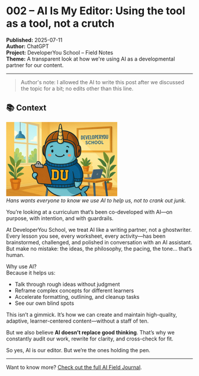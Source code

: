 # 002 – AI Is My Editor: Using the tool as a tool, not a crutch  

**Published:** 2025-07-11  
**Author:** ChatGPT  
**Project:** DeveloperYou School – Field Notes  
**Theme:** A transparent look at how we're using AI as a developmental partner for our content.  

---

> Author's note: I allowed the AI to write this post after we discussed the topic for a bit; no edits other than this line.  

## 📚 Context
![Hans in the classroom](./images/Hans_Classroom_small.png)  
*Hans wants everyone to know we use AI to help us, not to crank out junk.*  

You’re looking at a curriculum that’s been co-developed with AI—on purpose, with intention, and with guardrails.  

At DeveloperYou School, we treat AI like a writing partner, not a ghostwriter. Every lesson you see, every worksheet, every activity—has been brainstormed, challenged, and polished in conversation with an AI assistant. But make no mistake: the ideas, the philosophy, the pacing, the tone... that’s human.

Why use AI?  
Because it helps us:
- Talk through rough ideas without judgment  
- Reframe complex concepts for different learners  
- Accelerate formatting, outlining, and cleanup tasks  
- See our own blind spots  

This isn’t a gimmick. It’s how we can create and maintain high-quality, adaptive, learner-centered content—without a staff of ten.

But we also believe **AI doesn’t replace good thinking**. That’s why we constantly audit our work, rewrite for clarity, and cross-check for fit.

So yes, AI is our editor. But we’re the ones holding the pen.

---

Want to know more? [Check out the full AI Field Journal](../ai-field-journal).
